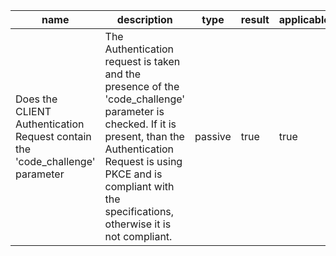 | name | description | type | result | applicable |
|-----------|-------------|------|--------|------------|
|Does the CLIENT Authentication Request contain the 'code_challenge' parameter|The Authentication request is taken and the presence of the 'code_challenge' parameter is checked. If it is present, than the Authentication Request is using PKCE and is compliant with the specifications, otherwise it is not compliant.|passive|true|true|
